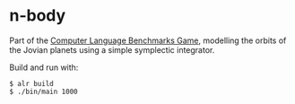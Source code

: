 # n-body

Part of the [Computer Language Benchmarks Game](https://benchmarksgame-team.pages.debian.net/benchmarksgame/description/nbody.html#nbody),
modelling the orbits of the Jovian planets using a simple symplectic integrator. 

Build and run with:
```
$ alr build
$ ./bin/main 1000
```